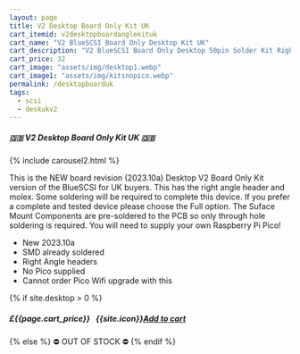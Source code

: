 ```yaml
---
layout: page
title: V2 Desktop Board Only Kit UK
cart_itemid: v2desktopboardanglekituk
cart_name: "V2 BlueSCSI Board Only Desktop Kit UK"
cart_description: "V2 BlueSCSI Board Only Desktop 50pin Solder Kit Right Angle - NO Pico"
cart_price: 32
cart_image: "assets/img/desktop1.webp"
cart_image1: "assets/img/kitsnopico.webp"
permalink: /desktopboarduk
tags: 
  - scsi
  - deskukv2
---
```


##### 🇬🇧 V2 Desktop Board Only Kit UK 🇬🇧

{% include carousel2.html %}

This is the NEW board revision (2023.10a) Desktop V2 Board Only Kit version of the BlueSCSI for UK buyers. This has the right angle header and molex. Some soldering will be required to complete this device. If you prefer a complete and tested device please choose the Full option. The Suface Mount Components are pre-soldered to the PCB so only through hole soldering is required. You will need to supply your own Raspberry Pi Pico!

* New 2023.10a
* SMD already soldered
* Right Angle headers
* No Pico supplied
* Cannot order Pico Wifi upgrade with this

{% if site.desktop > 0 %}
##### £{{page.cart_price}} &nbsp; {{site.icon}}[Add to cart](/cart#{{page.cart_itemid}})
{% else %}
&#9940; OUT OF STOCK &#9940;
{% endif %}